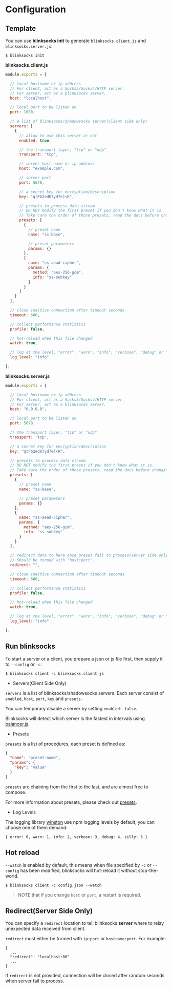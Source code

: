 # Configuration

## Template

You can use **blinksocks init** to generate `blinksocks.client.js` and `blinksocks.server.js`:

```
$ blinksocks init
```

**blinksocks.client.js**

```js
module.exports = {

  // local hostname or ip address
  // For client, act as a Socks5/Socks4/HTTP server.
  // For server, act as a blinksocks server.
  host: "localhost",

  // local port to be listen on
  port: 1080,

  // a list of blinksocks/shadowsocks server(client side only)
  servers: [
    {
      // allow to use this server or not
      enabled: true,

      // the transport layer, "tcp" or "udp"
      transport: 'tcp',

      // server host name or ip address
      host: "example.com",

      // server port
      port: 5678,

      // a secret key for encryption/description
      key: "qtPb2edK7yd7e]<K",

      // presets to process data stream
      // DO NOT modify the first preset if you don't know what it is.
      // Take care the order of those presets, read the docs before changing them.
      presets: [
        {
          // preset name
          name: "ss-base",

          // preset parameters
          params: {}
        },
        {
          name: "ss-aead-cipher",
          params: {
            method: "aes-256-gcm",
            info: "ss-subkey"
          }
        }
      ]
    }
  ],

  // close inactive connection after timeout seconds
  timeout: 600,

  // collect performance statistics
  profile: false,

  // hot-reload when this file changed
  watch: true,

  // log at the level, "error", "warn", "info", "verbose", "debug" or "silly"
  log_level: "info"

};
```

**blinksocks.server.js**

```js
module.exports = {

  // local hostname or ip address
  // For client, act as a Socks5/Socks4/HTTP server.
  // For server, act as a blinksocks server.
  host: "0.0.0.0",

  // local port to be listen on
  port: 5678,

  // the transport layer, "tcp" or "udp"
  transport: 'tcp',

  // a secret key for encryption/description
  key: "qtPb2edK7yd7e]<K",

  // presets to process data stream
  // DO NOT modify the first preset if you don't know what it is.
  // Take care the order of those presets, read the docs before changing them.
  presets: [
    {
      // preset name
      name: "ss-base",

      // preset parameters
      params: {}
    },
    {
      name: "ss-aead-cipher",
      params: {
        method: "aes-256-gcm",
        info: "ss-subkey"
      }
    }
  ],

  // redirect data to here once preset fail to process(server side only)
  // Should be formed with "host:port".
  redirect: "",

  // close inactive connection after timeout seconds
  timeout: 600,

  // collect performance statistics
  profile: false,

  // hot-reload when this file changed
  watch: true,

  // log at the level, "error", "warn", "info", "verbose", "debug" or "silly"
  log_level: "info"

};
```

## Run blinksocks

To start a server or a client, you prepare a json or js file first, then supply it to `--config` or `-c`:

```
$ blinksocks client -c blinksocks.client.js
```

* Servers(Client Side Only)

`servers` is a list of blinksocks/shadowsocks servers. Each server consist of `enabled`, `host`, `port`, `key` and `presets`.

You can temporary disable a server by setting `enabled: false`.

Blinksocks will detect which server is the fastest in intervals using [balancer.js](../../src/core/balancer.js).

* Presets

`presets` is a list of procedures, each preset is defined as:

```json
{
  "name": "preset-name",
  "params": {
    "key": "value"
  }
}
```

`presets` are chaining from the first to the last, and are almost free to compose.

For more information about presets, please check out [presets](../presets).

* Log Levels

The logging library [winston](https://github.com/winstonjs/winston) use
npm logging levels by default, you can choose one of them demand:

```
{ error: 0, warn: 1, info: 2, verbose: 3, debug: 4, silly: 5 }
```

## Hot reload

`--watch` is enabled by default, this means when file specified by `-c` or `--config` has been modified,
blinksocks will hot-reload it without stop-the-world.

```
$ blinksocks client -c config.json --watch
```

> NOTE that if you change `host` or `port`, a restart is required.

## Redirect(Server Side Only)

You can specify a `redirect` location to tell blinksocks **server** where to relay unexpected data received
from client.

`redirect` must either be formed with `ip:port` or `hostname:port`. For example:

```
{
  ...
  "redirect": "localhost:80"
  ...
}
```

If `redirect` is not provided, connection will be closed after random seconds when server fail to process.
